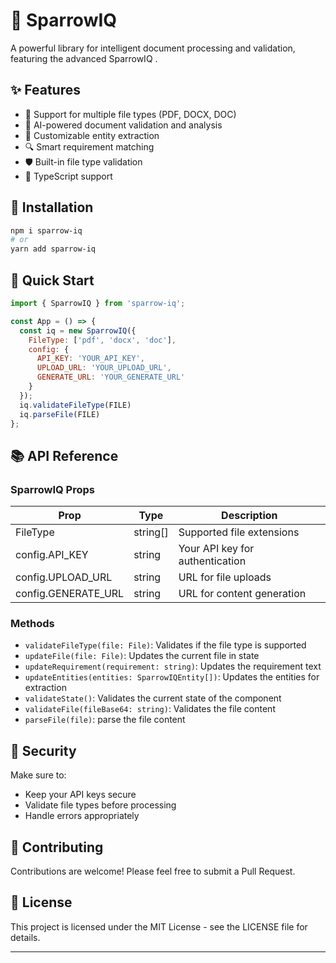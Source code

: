 # 🚀 SparrowIQ

A powerful library for intelligent document processing and validation, featuring the advanced SparrowIQ .

## ✨ Features

- 📄 Support for multiple file types (PDF, DOCX, DOC)
- 🤖 AI-powered document validation and analysis
- 🎯 Customizable entity extraction
- 🔍 Smart requirement matching
- 🛡️ Built-in file type validation
- 💪 TypeScript support

## 🔧 Installation

```bash
npm i sparrow-iq
# or
yarn add sparrow-iq
```

## 🚀 Quick Start

```jsx
import { SparrowIQ } from 'sparrow-iq';

const App = () => {
  const iq = new SparrowIQ({
    FileType: ['pdf', 'docx', 'doc'],
    config: {
      API_KEY: 'YOUR_API_KEY',
      UPLOAD_URL: 'YOUR_UPLOAD_URL',
      GENERATE_URL: 'YOUR_GENERATE_URL'
    }
  });
  iq.validateFileType(FILE)
  iq.parseFile(FILE)
};
```

## 📚 API Reference

### SparrowIQ Props

| Prop | Type | Description |
|------|------|-------------|
| FileType | string[] | Supported file extensions |
| config.API_KEY | string | Your API key for authentication |
| config.UPLOAD_URL | string | URL for file uploads |
| config.GENERATE_URL | string | URL for content generation |

### Methods

- `validateFileType(file: File)`: Validates if the file type is supported
- `updateFile(file: File)`: Updates the current file in state
- `updateRequirement(requirement: string)`: Updates the requirement text
- `updateEntities(entities: SparrowIQEntity[])`: Updates the entities for extraction
- `validateState()`: Validates the current state of the component
- `validateFile(fileBase64: string)`: Validates the file content
- `parseFile(file)`: parse the file content

## 🔐 Security

Make sure to:
- Keep your API keys secure
- Validate file types before processing
- Handle errors appropriately

## 🤝 Contributing

Contributions are welcome! Please feel free to submit a Pull Request.

## 📝 License

This project is licensed under the MIT License - see the LICENSE file for details.

---
